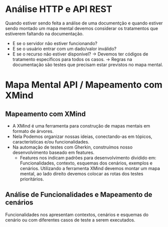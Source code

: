 # Análise HTTP e API REST
Quando estiver sendo feita a análise de uma documentção e quando estiver sendo montado um mapa mental devemos considerar os tratamentos que estiverem faltando na documentação.
- E se o servidor não estiver funcionando?
- E se o usuário entrar com um dado/valor inválido?
- E se o recurso não estiver disponível?
-> Devemos ter códigos de tratamento específicos para todos os casos.
-> Regras na documentação são testes que precisam estar previstos no mapa mental.

# Mapa Mental API / Mapeamento com XMind
## Mapeamento com XMind
- A XMind é uma ferramenta para construção de mapas mentais em formato de árvores. 
- Nela Podemos organizar nossas ideias, conectando-as em tópicos, características e/ou funcionalidades.
- Na automação de testes com Gherkin, construímos nosso desenvolvimento baseado em features.
    - Features nos indicam padrões para desenvolvimento dividido em: Funcionalidades, contexto, esquemas dos cenários, exemplos e cenários.
Utilizando a ferramenta XMind devemos montar um mapa mental, ao lado direito devemos colocar as rotas dos testes prioritários.
## Análise de Funcionalidades e Mapeamento de cenários
Funcionalidades nos apresentam contextos, cenários e esquemas do cenário ou com diferentes casos de teste a serem executados.